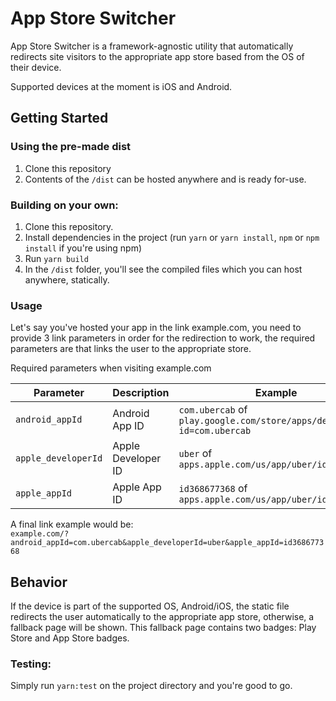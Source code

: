 # App Store Switcher

App Store Switcher is a framework-agnostic utility that automatically redirects site visitors to the appropriate app store based from the OS of their device.

Supported devices at the moment is iOS and Android. 

## Getting Started

### Using the pre-made dist
1. Clone this repository
2. Contents of the `/dist` can be hosted anywhere and is ready for-use.

### Building on your own:
1. Clone this repository.
2. Install dependencies in the project (run `yarn` or `yarn install`, `npm` or `npm install` if you're using npm)
3. Run `yarn build`
4. In the `/dist` folder, you'll see the compiled files which you can host anywhere, statically.

### Usage
Let's say you've hosted your app in the link example.com, you need to provide 3 link parameters in order for the redirection to work, the required parameters are that links the user to the appropriate store.

Required parameters when visiting example.com

| Parameter           | Description         | Example
| --------------------|---------------------|---------------
| `android_appId`     | Android App ID      | `com.ubercab` of <br /> `play.google.com/store/apps/details?id=com.ubercab`
| `apple_developerId` | Apple Developer ID  | `uber` of <br /> `apps.apple.com/us/app/uber/id368677368`
| `apple_appId`       | Apple App ID        | `id368677368` of <br /> `apps.apple.com/us/app/uber/id368677368`

A final link example would be: <br />
`example.com/?android_appId=com.ubercab&apple_developerId=uber&apple_appId=id368677368`

## Behavior
If the device is part of the supported OS, Android/iOS, the static file redirects the user automatically to the appropriate app store, otherwise, a fallback page will be shown. This fallback page contains two badges: Play Store and App Store badges.

### Testing:
Simply run `yarn:test` on the project directory and you're good to go.
